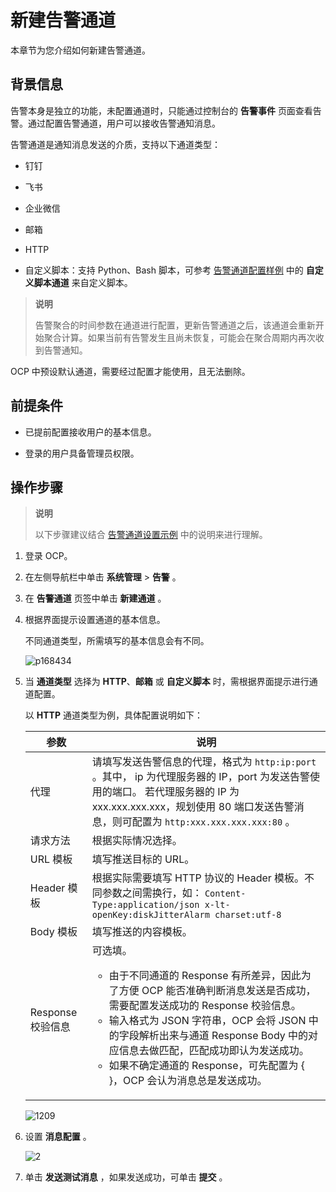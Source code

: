 # 新建告警通道

本章节为您介绍如何新建告警通道。

## 背景信息

告警本身是独立的功能，未配置通道时，只能通过控制台的 **告警事件** 页面查看告警。通过配置告警通道，用户可以接收告警通知消息。

告警通道是通知消息发送的介质，支持以下通道类型：

* 钉钉

* 飞书

* 企业微信

* 邮箱

* HTTP

* 自定义脚本：支持 Python、Bash 脚本，可参考 [告警通道配置样例](../../5.alarm-reference/5.appendix/8.alarm-channel-settings-example.md) 中的 **自定义脚本通道** 来自定义脚本。

> **说明**
>
> 告警聚合的时间参数在通道进行配置，更新告警通道之后，该通道会重新开始聚合计算。如果当前有告警发生且尚未恢复，可能会在聚合周期内再次收到告警通知。

OCP 中预设默认通道，需要经过配置才能使用，且无法删除。

## 前提条件

* 已提前配置接收用户的基本信息。

* 登录的用户具备管理员权限。

## 操作步骤

> **说明**
>
> 以下步骤建议结合 [告警通道设置示例](../13.appendix-2/9.configuration-examples-1.md) 中的说明来进行理解。

1. 登录 OCP。

2. 在左侧导航栏中单击 **系统管理** \> **告警** 。

3. 在 **告警通道** 页签中单击 **新建通道** 。

4. 根据界面提示设置通道的基本信息。

    不同通道类型，所需填写的基本信息会有不同。

   ![p168434](https://obbusiness-private.oss-cn-shanghai.aliyuncs.com/doc/img/ocp/401/%E5%91%8A%E8%AD%A6%E9%80%9A%E9%81%93%E5%9F%BA%E6%9C%AC%E4%BF%A1%E6%81%AF1.png)

5. 当 **通道类型** 选择为 **HTTP**、**邮箱** 或 **自定义脚本** 时，需根据界面提示进行通道配置。

   以 **HTTP** 通道类型为例，具体配置说明如下：

   |  参数 |  说明    |
   |------|-------|
   | 代理        | 请填写发送告警信息的代理，格式为 `http:ip:port` 。其中， ip 为代理服务器的 IP，port 为发送告警使用的端口。 若代理服务器的 IP 为 xxx.xxx.xxx.xxx，规划使用 80 端口发送告警消息，则可配置为 `http:xxx.xxx.xxx.xxx:80` 。    |
   | 请求方法      | 根据实际情况选择。 |
   | URL 模板    | 填写推送目标的 URL。  |
   | Header 模板 | 根据实际需要填写 HTTP 协议的 Header 模板。不同参数之间需换行，如： ``` Content-Type:application/json x-lt-openKey:diskJitterAlarm charset:utf-8 ```  |
   | Body 模板   | 填写推送的内容模板。  |
   | Response 校验信息      | 可选填。<ul><li> 由于不同通道的 Response 有所差异，因此为了方便 OCP 能否准确判断消息发送是否成功，需要配置发送成功的 Response 校验信息。</li> <li> 输入格式为 JSON 字符串，OCP 会将 JSON 中的字段解析出来与通道 Response Body 中的对应信息去做匹配，匹配成功即认为发送成功。</li> <li> 如果不确定通道的 Response，可先配置为 { }，OCP 会认为消息总是发送成功。</li><ul>  |

   ![1209](https://obbusiness-private.oss-cn-shanghai.aliyuncs.com/doc/img/ocp/401/%E9%80%9A%E9%81%93%E9%85%8D%E7%BD%AE%E6%9B%B4%E6%96%B0-1.png)

6. 设置 **消息配置** 。

   ![2](https://obbusiness-private.oss-cn-shanghai.aliyuncs.com/doc/img/ocp/401/%E6%B6%88%E6%81%AF%E9%85%8D%E7%BD%AE-1.png)

7. 单击 **发送测试消息** ，如果发送成功，可单击 **提交** 。
